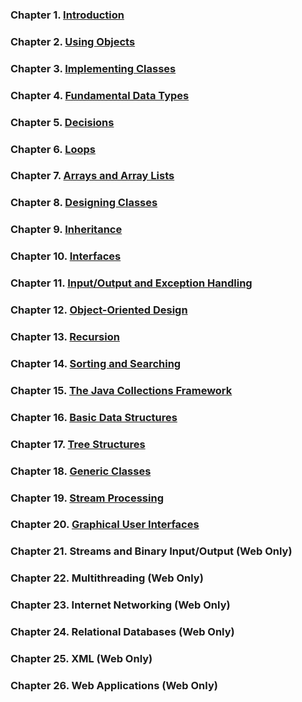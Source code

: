 

### Chapter 1. [Introduction](/Programming_fundamentals/Big_Java_Early_Objects/Ch01_Introduction)
### Chapter 2. [Using Objects](/Programming_fundamentals/Big_Java_Early_Objects/Ch02_Using_Objects)
### Chapter 3. [Implementing Classes](/Programming_fundamentals/Big_Java_Early_Objects/Ch03_Implementing_Classes)
### Chapter 4. [Fundamental Data Types](/Programming_fundamentals/Big_Java_Early_Objects/Ch04_Fundamental_Data_Types)
### Chapter 5. [Decisions](/Programming_fundamentals/Big_Java_Early_Objects/Ch05_Decisions)
### Chapter 6. [Loops](/Programming_fundamentals/Big_Java_Early_Objects/Ch06_Loops)
### Chapter 7. [Arrays and Array Lists](/Programming_fundamentals/Big_Java_Early_Objects/Ch07_Arrays_and_Array_Lists)
### Chapter 8. [Designing Classes](/Programming_fundamentals/Big_Java_Early_Objects/Ch08_Designing_Classes)
### Chapter 9. [Inheritance](/Programming_fundamentals/Big_Java_Early_Objects/Ch09_Inheritance)
### Chapter 10. [Interfaces](/Programming_fundamentals/Big_Java_Early_Objects/Ch10_Interfaces)
### Chapter 11. [Input/Output and Exception Handling](/Programming_fundamentals/Big_Java_Early_Objects/Ch11_Input_Output_and_Exception_Handling)
### Chapter 12. [Object-Oriented Design](/Programming_fundamentals/Big_Java_Early_Objects/Ch12_Object-Oriented_Design)
### Chapter 13. [Recursion](/Programming_fundamentals/Big_Java_Early_Objects/Ch13_Recursion)
### Chapter 14. [Sorting and Searching](/Programming_fundamentals/Big_Java_Early_Objects/Ch14_Sorting_and_Searching)
### Chapter 15. [The Java Collections Framework](/Programming_fundamentals/Big_Java_Early_Objects/Ch15_The_Java_Collections_Framework)
### Chapter 16. [Basic Data Structures](/Programming_fundamentals/Big_Java_Early_Objects/Ch16_Basic_Data_Structures)
### Chapter 17. [Tree Structures](/Programming_fundamentals/Big_Java_Early_Objects/Ch17_Tree_Structures)
### Chapter 18. [Generic Classes](/Programming_fundamentals/Big_Java_Early_Objects/Ch18_Generic_Classes)
### Chapter 19. [Stream Processing](/Programming_fundamentals/Big_Java_Early_Objects/Ch19_Stream_Processing)
### Chapter 20. [Graphical User Interfaces](/Programming_fundamentals/Big_Java_Early_Objects/Ch20_Graphical_User_Interfaces)
### Chapter 21. Streams and Binary Input/Output (Web Only)
### Chapter 22. Multithreading (Web Only)
### Chapter 23. Internet Networking (Web Only)
### Chapter 24. Relational Databases (Web Only)
### Chapter 25. XML (Web Only)
### Chapter 26. Web Applications (Web Only)
